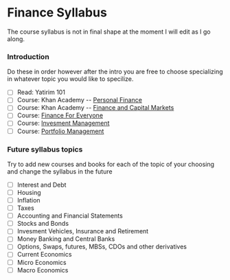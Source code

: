 # Finance Syllabus

The course syllabus is not in final shape at the moment I will edit as I go along.

### Introduction

Do these in order however after the intro you are free to choose specializing in whatever topic you would like to specilize.

- [ ] Read: Yatirim 101
- [ ] Course: Khan Academy -- [Personal Finance](https://www.khanacademy.org/college-careers-more/personal-finance)
- [ ] Course: Khan Academy -- [Finance and Capital Markets](https://www.khanacademy.org/economics-finance-domain/core-finance)
- [ ] Course: [Finance For Everyone](https://www.coursera.org/specializations/finance-for-everyone)
- [ ] Course: [Invesment Management](https://www.coursera.org/specializations/investment-management)
- [ ] Course: [Portfolio Management](https://www.coursera.org/specializations/investment-portolio-management)

### Future syllabus topics

Try to add new courses and books for each of the topic of your choosing and change the syllabus in the future 

- [ ] Interest and Debt
- [ ] Housing
- [ ] Inflation
- [ ] Taxes
- [ ] Accounting and Financial Statements
- [ ] Stocks and Bonds
- [ ] Invesment Vehicles, Insurance and Retirement
- [ ] Money Banking and Central Banks
- [ ] Options, Swaps, futures, MBSs, CDOs and other derivatives
- [ ] Current Economics
- [ ] Micro Economics
- [ ] Macro Economics
